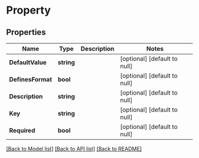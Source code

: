 # Property

## Properties
Name | Type | Description | Notes
------------ | ------------- | ------------- | -------------
**DefaultValue** | **string** |  | [optional] [default to null]
**DefinesFormat** | **bool** |  | [optional] [default to null]
**Description** | **string** |  | [optional] [default to null]
**Key** | **string** |  | [optional] [default to null]
**Required** | **bool** |  | [optional] [default to null]

[[Back to Model list]](../README.md#documentation-for-models) [[Back to API list]](../README.md#documentation-for-api-endpoints) [[Back to README]](../README.md)


